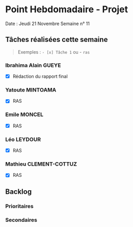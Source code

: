 # Point Hebdomadaire - Projet

Date : Jeudi 21 Novembre
Semaine n° 11

## Tâches réalisées cette semaine

> Exemples : `- [x] Tâche 1` ou - `ras`

### Ibrahima Alain GUEYE

- [x] Rédaction du rapport final 

### Yatoute MINTOAMA

- [x] RAS

### Emile MONCEL

- [x] RAS 

### Léo LEYDOUR

- [x] RAS

### Mathieu CLEMENT-COTTUZ

- [x] RAS

## Backlog



### Prioritaires

### Secondaires
